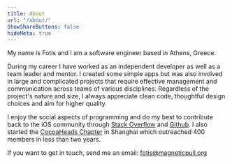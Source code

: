 ```yaml
---
title: About
url: "/about/"
ShowShareButtons: false
hideMeta: true
---
```


My name is Fotis and I am a software engineer based in Athens, Greece.  

During my career I have worked as an independent developer as well as a team leader and mentor. I created some simple apps but was also involved in large and complicated projects that require effective management and communication across teams of various disciplines. Regardless of the project's nature and size, I always appreciate clean code, thoughtful design choices and aim for higher quality.

I enjoy the social aspects of programming and do my best to contribute back to the iOS community through [Stack Overflow](http://stackoverflow.com/users/289501/phi) and [Github](https://github.com/phi161). I also started the [CocoaHeads Chapter](https://www.meetup.com/CocoaHeads-Shanghai/) in Shanghai which outreached 400 members in less than two years.

If you want to get in touch, send me an email: fotis@magneticpull.org
